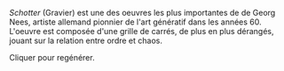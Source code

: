 *Schotter* (Gravier) est une des oeuvres les plus importantes de de Georg Nees, artiste allemand pionnier de l'art génératif dans les années 60. L'oeuvre est composée d'une grille de carrés, de plus en plus dérangés, jouant sur la relation entre ordre et chaos.

Cliquer pour regénérer.